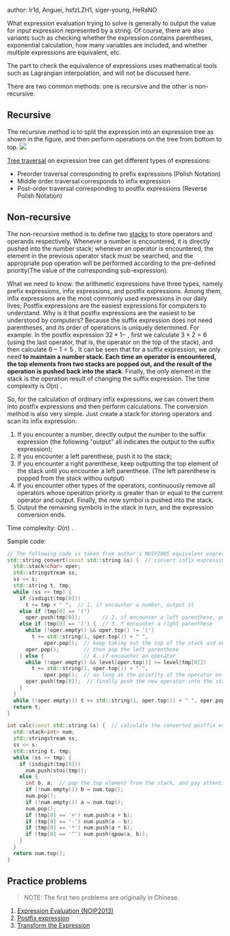 author: Ir1d, Anguei, hsfzLZH1, siger-young, HeRaNO

What expression evaluation trying to solve is generally to output the value for input expression represented by a string. Of course, there are also variants such as checking whether the expression contains parentheses, exponential calculation, how many variables are included, and whether multiple expressions are equivalent, etc.

The part to check the equivalence of expressions uses mathematical tools such as Lagrangian interpolation, and will not be discussed here.

There are two common methods: one is recursive and the other is non-recursive.

## Recursive

The recursive method is to split the expression into an expression tree as shown in the figure, and then perform operations on the tree from bottom to top. ![](./images/bet.png)

[Tree traversal](../graph/tree-basic.md#_10) on expression tree can get different types of expressions:

- Preorder traversal corresponding to prefix expressions (Polish Notation)
- Middle order traversal corresponds to infix expression
- Post-order traversal corresponding to postfix expressions (Reverse Polish Notation)

## Non-recursive

The non-recursive method is to define two [stacks](../ds/stack.md) to store operators and operands respectively. Whenever a number is encountered, it is directly pushed into the number stack; whenever an operator is encountered, the element in the previous operator stack must be searched, and the appropriate pop operation will be performed according to the pre-defined priority(The value of the corresponding sub-expression).

What we need to know: the arithmetic expressions have three types, namely prefix expressions, infix expressions, and postfix expressions. Among them, infix expressions are the most commonly used expressions in our daily lives; Postfix expressions are the easiest expressions for computers to understand. Why is it that postfix expressions are the easiest to be understood by computers? Because the suffix expression does not need parentheses, and its order of operations is uniquely determined. For example: In the postfix expression $3 2 * 1 -$ , first we calculate $3 \times 2 = 6$ (using the last operator, that is, the operator on the top of the stack), and then calculate $6 - 1 = 5$ . It can be seen that for a suffix expression, we only need **to maintain a number stack. Each time an operator is encountered, the top elements from two stacks are popped out, and the result of the operation is pushed back into the stack**. Finally, the only element in the stack is the operation result of changing the suffix expression. The time complexity is $O(n)$ .

So, for the calculation of ordinary infix expressions, we can convert them into postfix expressions and then perform calculations. The conversion method is also very simple. Just create a stack for storing operators and scan its infix expression:

1. If you encounter a number, directly output the number to the suffix expression (the following "output" all indicates the output to the suffix expression);
2. If you encounter a left parenthese, push it to the stack;
3. If you encounter a right parenthese, keep outputting the top element of the stack until you encounter a left parenthese. (The left parenthese is popped from the stack withou output)
4. If you encounter other types of the operators, continuously remove all operators whose operation priority is greater than or equal to the current operator and output. Finally, the new symbol is pushed into the stack.
5. Output the remaining symbols in the stack in turn, and the expression conversion ends.

Time complexity: $O(n)$ .

Sample code:

```cpp
// The following code is taken from author's NOIP2005 equivalent expression
std::string convert(const std::string &s) {  // convert infix expression to postfix expression
  std::stack<char> oper;
  std::stringstream ss;
  ss << s;
  std::string t, tmp;
  while (ss >> tmp) {
    if (isdigit(tmp[0]))
      t += tmp + " ";  // 1. if encounter a number, output it
    else if (tmp[0] == '(')
      oper.push(tmp[0]);       // 2. if encounter a left parenthese, push it to the stack
    else if (tmp[0] == ')') {  // 3. f encounter a right parenthese
      while (!oper.empty() && oper.top() != '(')
        t += std::string(1, oper.top()) + " ",
            oper.pop();  // keep taking out the top of the stack and output it until the top of the stack is a left parenthesis,
      oper.pop();        // then pop the left parenthese
    } else {             // 4. if encounter an operator
      while (!oper.empty() && level[oper.top()] >= level[tmp[0]])
        t += std::string(1, oper.top()) + " ",
            oper.pop();  // as long as the priority of the operator on the top of the stack is not lower than that of the new operator, the top of the stack should be continuously popped out
      oper.push(tmp[0]);  // finally push the new operator into the stack
    }
  }
  while (!oper.empty()) t += std::string(1, oper.top()) + " ", oper.pop();
  return t;
}

int calc(const std::string &s) {  // calculate the converted postfix expression
  std::stack<int> num;
  std::stringstream ss;
  ss << s;
  std::string t, tmp;
  while (ss >> tmp) {
    if (isdigit(tmp[0]))
      num.push(stoi(tmp));
    else {
      int b, a;  // pop the top element from the stack, and pay attention to the order
      if (!num.empty()) b = num.top();
      num.pop();
      if (!num.empty()) a = num.top();
      num.pop();
      if (tmp[0] == '+') num.push(a + b);
      if (tmp[0] == '-') num.push(a - b);
      if (tmp[0] == '*') num.push(a * b);
      if (tmp[0] == '^') num.push(qpow(a, b));
    }
  }
  return num.top();
}
```

## Practice problems

> NOTE: The first two problems are originally in Chinese.

1. [Expression Evaluation (NOIP2013)](https://vijos.org/p/1849)
2. [Postfix expression](https://www.luogu.com.cn/problem/P1449)
3. [Transform the Expression](https://www.spoj.com/problems/ONP/)